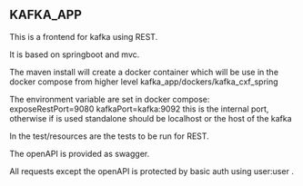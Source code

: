 ## KAFKA_APP

This is a frontend for kafka using REST.

It is based on springboot and mvc.

The maven install will create a docker container which will be use
in the docker compose from higher level kafka_app/dockers/kafka_cxf_spring

The environment variable are set in docker compose:
exposeRestPort=9080
kafkaPort=kafka:9092 this is the internal port, otherwise if is used standalone should be localhost or the host of the kafka

In the test/resources are the tests to be run for REST.

The openAPI is provided as swagger.

All requests except the openAPI is protected by basic auth using user:user .